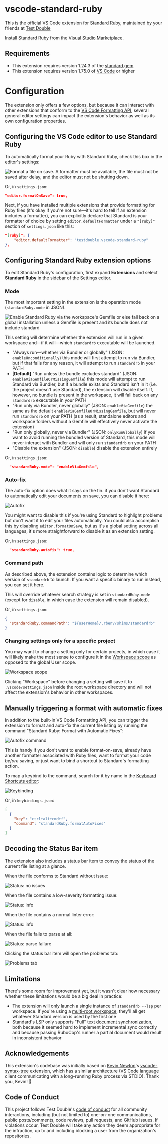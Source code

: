 # vscode-standard-ruby

This is the official VS Code extension for [Standard
Ruby](https://github.com/testdouble/standard), maintained by your friends at
[Test Double](https://testdouble.com)

Install Standard Ruby from the [Visual Studio
Marketplace](https://marketplace.visualstudio.com/items?itemName=testdouble.vscode-standard-ruby).

## Requirements

* This extension requires version 1.24.3 of the [standard
  gem](https://rubygems.org/gems/standard)
* This extension requires version 1.75.0 of [VS Code](https://code.visualstudio.com) or higher

# Configuration

The extension only offers a few options, but because it can interact with other
extensions that conform to the [VS Code Formatting
API](https://code.visualstudio.com/blogs/2016/11/15/formatters-best-practices#_the-formatting-api),
several general editor settings can impact the extension's behavior as well as
its own configuration properties.

## Configuring the VS Code editor to use Standard Ruby

To automatically format your Ruby with Standard Ruby, check this box in the
editor's settings:

![Format a file on save. A formatter must be available, the file must not be saved after delay, and the editor must not be shutting down.](/docs/format-on-save.png)

Or, in `settings.json`:

```json
"editor.formatOnSave": true,
```

Next, if you have installed multiple extensions that provide formatting for Ruby
files (it's okay if you're not sure—it's hard to tell if an extension includes a
formatter), you can explicitly declare that Standard is your formatter of choice
by setting `editor.defaultFormatter` under a `"[ruby]"` section of
`settings.json` like this:

```json
"[ruby]": {
    "editor.defaultFormatter": "testdouble.vscode-standard-ruby"
},
```

## Configuring Standard Ruby extension options

To edit Standard Ruby's configuration, first expand **Extensions** and select
**Standard Ruby** in the sidebar of the Settings editor.

### Mode

The most important setting in the extension is the operation mode
(`standardRuby.mode` in JSON).

![Enable Standard Ruby via the workspace's Gemfile or else fall back on a global installation unless a Gemfile is present and its bundle does not include standard](/docs/mode.png)

This setting will determine whether the extension will run in a given workspace
and—if it will—which `standardrb` executable will be launched.

* "Always run—whether via Bundler or globally" (JSON: `enableUnconditionally`)
  this mode will first attempt to run via Bundler, but if that fails for any
  reason, it will attempt to run `standardrb` in your PATH
* **[Default]** "Run unless the bundle excludes standard" (JSON:
  `enableViaGemfileOrMissingGemfile`) this mode will attempt to run Standard via
  Bundler, but if a bundle exists and Standard isn't in it (i.e. the project
  doesn't use Standard), the extension will disable itself. If, however, no
  bundle is present in the workspace, it will fall back on any `standardrb`
  executable in your PATH
* "Run only via Bundler, never globally" (JSON: `enableViaGemfile`) the same as
  the default `enableViaGemfileOrMissingGemfile`, but will never run
  `standardrb` on your PATH (as a result, standalone editors and workspace
  folders without a Gemfile will effectively never activate the extension)
* "Run only globally, never via Bundler" (JSON: `onlyRunGlobally`) if you want
  to avoid running the bundled version of Standard, this mode will never
  interact with Bundler and will only run `standardrb` on your PATH
* "Disable the extension" (JSON: `disable`) disable the extension entirely

Or, in `settings.json`:

```json
  "standardRuby.mode": "enableViaGemfile",
```

### Auto-fix

The auto-fix option does what it says on the tin. if you don't want Standard to
automatically edit your documents on save, you can disable it here:

![Autofix](/docs/autofix.png)

You might want to disable this if you're using Standard to highlight problems
but don't want it to edit your files automatically. You could also accomplish
this by disabling `editor.formatOnSave`, but as it's a global setting across all
languages, it's more straightforward to disable it as an extension setting.

Or, in `settings.json`:

```json
  "standardRuby.autofix": true,
```

### Command path

As described above, the extension contains logic to determine which version of
`standardrb` to launch. If you want a specific binary to run instead, you can
set it here.

This will override whatever search strategy is set in `standardRuby.mode`
(except for `disable`, in which case the extension will remain disabled).

Or, in `settings.json`:

```json
{
  "standardRuby.commandPath": "${userHome}/.rbenv/shims/standardrb"
}
```

### Changing settings only for a specific project

You may want to change a setting only for certain projects, in which case it
will likely make the most sense to configure it in the [Workspace
scope](https://code.visualstudio.com/docs/getstarted/settings#_workspace-settings)
as opposed to the global User scope.

![Workspace scope](/docs/workspace.png)

Clicking "Workspace" before changing a setting will save it to
`.vscode/settings.json` inside the root workspace directory and will not affect
the extension's behavior in other workspaces.

## Manually triggering a format with automatic fixes

In addition to the built-in VS Code Formatting API, you can trigger the
extension to format and auto-fix the current file listing by running
the command "Standard Ruby: Format with Automatic Fixes":

![Autofix command](/docs/autofix-command.png)

This is handy if you don't want to enable format-on-save, already have another
formatter associated with Ruby files, want to format your code _before_ saving,
or just want to bind a shortcut to Standard's formatting action.

To map a keybind to the command, search for it by name in the [Keyboard Shortcuts
editor](https://code.visualstudio.com/docs/getstarted/keybindings#_keyboard-shortcuts-editor):

![Keybinding](/docs/keybind.png)

Or, in `keybindings.json`:

```json
[
  {
    "key": "ctrl+alt+cmd+f",
    "command": "standardRuby.formatAutoFixes"
  }
]
```

## Decoding the Status Bar item

The extension also includes a status bar item to convey the status of the
current file listing at a glance.

When the file conforms to Standard without issue:

![Status: no issues](/docs/status-ok.png)

When the file contains a low-severity formatting issue:

![Status: info](/docs/status-info.png)

When the file contains a normal linter error:

![Status: info](/docs/status-warn.png)

When the file fails to parse at all:

![Status: parse failure](/docs/status-parse-fail.png)

Clicking the status bar item will open the problems tab:

![Problems tab](/docs/problems.png)

## Limitations

There's some room for improvement yet, but it wasn't clear how necessary whether
these limitations would be a big deal in practice:

* The extension will only launch a single instance of `standardrb --lsp` per
  workspace. If you're using a [multi-root
  workspace](https://code.visualstudio.com/docs/editor/multi-root-workspaces),
  they'll all get whatever Standard version is used by the first one
* Standard's LSP only supports "Full" [text document
  synchronization](https://microsoft.github.io/language-server-protocol/specifications/lsp/3.17/specification/#textDocument_synchronization),
  both because it seemed hard to implement incremental sync correctly and
  because passing RuboCop's runner a partial document would result in
  inconsistent behavior

## Acknowledgements

This extension's codebase was initially based on [Kevin
Newton](https://github.com/kddnewton)'s
[vscode-syntax-tree](https://github.com/ruby-syntax-tree/vscode-syntax-tree)
extension, which has a similar architecture (VS Code language client
communicating with a long-running Ruby process via STDIO). Thank you, Kevin! 💚

## Code of Conduct

This project follows Test Double's [code of
conduct](https://testdouble.com/code-of-conduct) for all community interactions,
including (but not limited to) one-on-one communications, public posts/comments,
code reviews, pull requests, and GitHub issues. If violations occur, Test Double
will take any action they deem appropriate for the infraction, up to and
including blocking a user from the organization's repositories.
